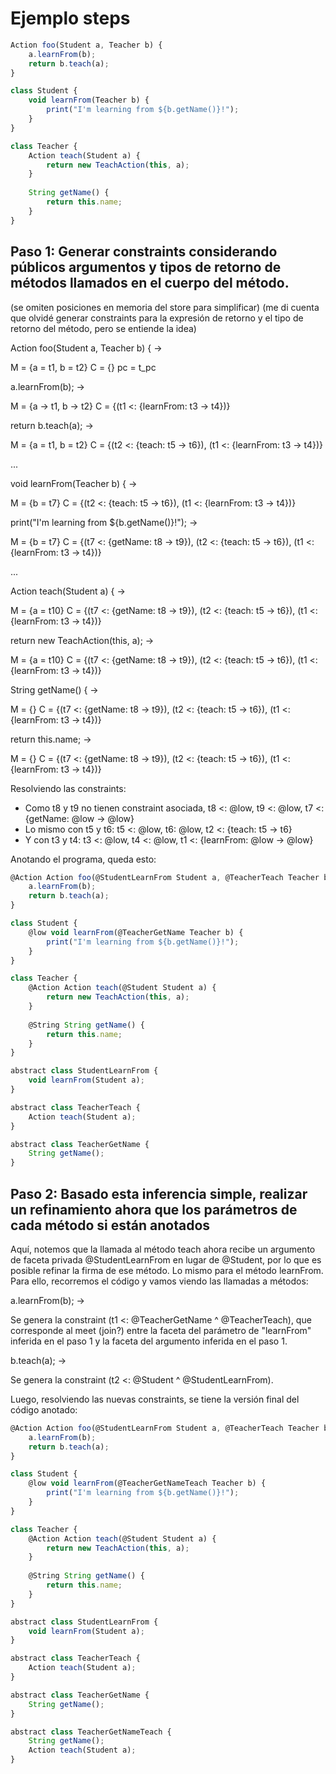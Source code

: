 # Ejemplo steps

```javascript
Action foo(Student a, Teacher b) {
	a.learnFrom(b);
	return b.teach(a);
}

class Student {
	void learnFrom(Teacher b) {
		print("I'm learning from ${b.getName()}!");
	}
}

class Teacher {
	Action teach(Student a) {
		return new TeachAction(this, a);
	}
	
	String getName() {
		return this.name;
	}
}
```

## Paso 1: Generar constraints considerando públicos argumentos y tipos de retorno de métodos llamados en el cuerpo del método.

(se omiten posiciones en memoria del store para simplificar)
(me di cuenta que olvidé generar constraints para la expresión de retorno y el tipo de retorno del método, pero se entiende la idea)

Action foo(Student a, Teacher b) { ->

M = {a = t1, b = t2}
C = {}
pc = t_pc

a.learnFrom(b); ->

M = {a -> t1, b -> t2}
C = {(t1 <: {learnFrom: t3 -> t4})}

return b.teach(a); ->

M = {a = t1, b = t2}
C = {(t2 <: {teach: t5 -> t6}), (t1 <: {learnFrom: t3 -> t4})}

...

void learnFrom(Teacher b) { ->

M = {b = t7}
C = {(t2 <: {teach: t5 -> t6}), (t1 <: {learnFrom: t3 -> t4})}

print("I'm learning from ${b.getName()}!"); ->

M = {b = t7}
C = {(t7 <: {getName: t8 -> t9}), (t2 <: {teach: t5 -> t6}), (t1 <: {learnFrom: t3 -> t4})}

...

Action teach(Student a) { ->

M = {a = t10}
C = {(t7 <: {getName: t8 -> t9}), (t2 <: {teach: t5 -> t6}), (t1 <: {learnFrom: t3 -> t4})}

return new TeachAction(this, a); ->

M = {a = t10}
C = {(t7 <: {getName: t8 -> t9}), (t2 <: {teach: t5 -> t6}), (t1 <: {learnFrom: t3 -> t4})}

String getName() { ->

M = {}
C = {(t7 <: {getName: t8 -> t9}), (t2 <: {teach: t5 -> t6}), (t1 <: {learnFrom: t3 -> t4})}

return this.name; -> 

M = {}
C = {(t7 <: {getName: t8 -> t9}), (t2 <: {teach: t5 -> t6}), (t1 <: {learnFrom: t3 -> t4})}


Resolviendo las constraints:

- Como t8 y t9 no tienen constraint asociada, t8 <: @low, t9 <: @low, t7 <: {getName: @low -> @low}
- Lo mismo con t5 y t6: t5 <: @low, t6: @low, t2 <: {teach: t5 -> t6}
- Y con t3 y t4: t3 <: @low, t4 <: @low, t1 <: {learnFrom: @low -> @low}

Anotando el programa, queda esto:

```javascript
@Action Action foo(@StudentLearnFrom Student a, @TeacherTeach Teacher b) {
	a.learnFrom(b);
	return b.teach(a);
}

class Student {
	@low void learnFrom(@TeacherGetName Teacher b) {
		print("I'm learning from ${b.getName()}!");
	}
}

class Teacher {
	@Action Action teach(@Student Student a) {
		return new TeachAction(this, a);
	}
	
	@String String getName() {
		return this.name;
	}
}

abstract class StudentLearnFrom {
	void learnFrom(Student a);
}

abstract class TeacherTeach {
	Action teach(Student a);
}

abstract class TeacherGetName {
	String getName();
}
```
## Paso 2: Basado esta inferencia simple, realizar un refinamiento ahora que los parámetros de cada método si están anotados

Aquí, notemos que la llamada al método teach ahora recibe un argumento de faceta privada @StudentLearnFrom en lugar de @Student, por lo que es posible refinar la firma de ese método. Lo mismo para el método learnFrom. Para ello, recorremos el código y vamos viendo las llamadas a métodos:

a.learnFrom(b); ->

Se genera la constraint (t1 <: @TeacherGetName ^ @TeacherTeach), que corresponde al meet (join?) entre la faceta del parámetro de "learnFrom" inferida en el paso 1 y la faceta del argumento inferida en el paso 1.

b.teach(a); ->

Se genera la constraint (t2 <: @Student ^ @StudentLearnFrom).

Luego, resolviendo las nuevas constraints, se tiene la versión final del código anotado:

```javascript
@Action Action foo(@StudentLearnFrom Student a, @TeacherTeach Teacher b) {
	a.learnFrom(b);
	return b.teach(a);
}

class Student {
	@low void learnFrom(@TeacherGetNameTeach Teacher b) {
		print("I'm learning from ${b.getName()}!");
	}
}

class Teacher {
	@Action Action teach(@Student Student a) {
		return new TeachAction(this, a);
	}
	
	@String String getName() {
		return this.name;
	}
}

abstract class StudentLearnFrom {
	void learnFrom(Student a);
}

abstract class TeacherTeach {
	Action teach(Student a);
}

abstract class TeacherGetName {
	String getName();
}

abstract class TeacherGetNameTeach {
	String getName();
	Action teach(Student a);
}
```
